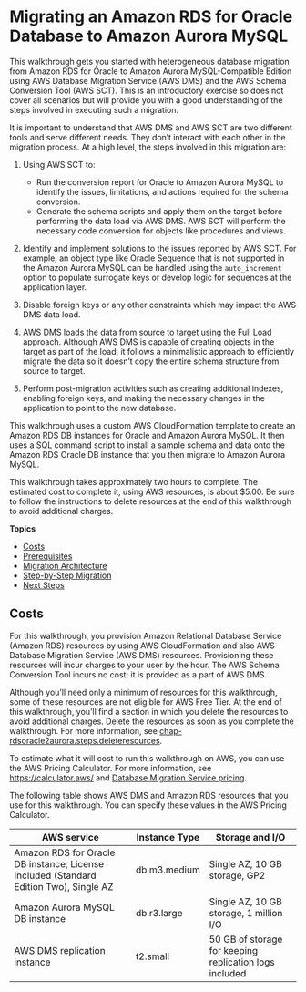 # Migrating an Amazon RDS for Oracle Database to Amazon Aurora MySQL<a name="chap-rdsoracle2aurora"></a>

This walkthrough gets you started with heterogeneous database migration from Amazon RDS for Oracle to Amazon Aurora MySQL\-Compatible Edition using AWS Database Migration Service \(AWS DMS\) and the AWS Schema Conversion Tool \(AWS SCT\)\. This is an introductory exercise so does not cover all scenarios but will provide you with a good understanding of the steps involved in executing such a migration\.

It is important to understand that AWS DMS and AWS SCT are two different tools and serve different needs\. They don’t interact with each other in the migration process\. At a high level, the steps involved in this migration are:

1. Using AWS SCT to:
   + Run the conversion report for Oracle to Amazon Aurora MySQL to identify the issues, limitations, and actions required for the schema conversion\.
   + Generate the schema scripts and apply them on the target before performing the data load via AWS DMS\. AWS SCT will perform the necessary code conversion for objects like procedures and views\.

1. Identify and implement solutions to the issues reported by AWS SCT\. For example, an object type like Oracle Sequence that is not supported in the Amazon Aurora MySQL can be handled using the `auto_increment` option to populate surrogate keys or develop logic for sequences at the application layer\.

1. Disable foreign keys or any other constraints which may impact the AWS DMS data load\.

1.  AWS DMS loads the data from source to target using the Full Load approach\. Although AWS DMS is capable of creating objects in the target as part of the load, it follows a minimalistic approach to efficiently migrate the data so it doesn’t copy the entire schema structure from source to target\.

1. Perform post\-migration activities such as creating additional indexes, enabling foreign keys, and making the necessary changes in the application to point to the new database\.

This walkthrough uses a custom AWS CloudFormation template to create an Amazon RDS DB instances for Oracle and Amazon Aurora MySQL\. It then uses a SQL command script to install a sample schema and data onto the Amazon RDS Oracle DB instance that you then migrate to Amazon Aurora MySQL\.

This walkthrough takes approximately two hours to complete\. The estimated cost to complete it, using AWS resources, is about $5\.00\. Be sure to follow the instructions to delete resources at the end of this walkthrough to avoid additional charges\.

**Topics**
+ [Costs](#chap-rdsoracle2aurora.costs)
+ [Prerequisites](chap-rdsoracle2aurora.prerequisites.md)
+ [Migration Architecture](chap-rdsoracle2aurora.architecture.md)
+ [Step\-by\-Step Migration](chap-rdsoracle2aurora.steps.md)
+ [Next Steps](chap-rdsoracle2aurora.nextsteps.md)

## Costs<a name="chap-rdsoracle2aurora.costs"></a>

For this walkthrough, you provision Amazon Relational Database Service \(Amazon RDS\) resources by using AWS CloudFormation and also AWS Database Migration Service \(AWS DMS\) resources\. Provisioning these resources will incur charges to your user by the hour\. The AWS Schema Conversion Tool incurs no cost; it is provided as a part of AWS DMS\.

Although you’ll need only a minimum of resources for this walkthrough, some of these resources are not eligible for AWS Free Tier\. At the end of this walkthrough, you’ll find a section in which you delete the resources to avoid additional charges\. Delete the resources as soon as you complete the walkthrough\. For more information, see [chap\-rdsoracle2aurora\.steps\.deleteresources](chap-rdsoracle2aurora.steps.deleteresources.md)\.

To estimate what it will cost to run this walkthrough on AWS, you can use the AWS Pricing Calculator\. For more information, see [https://calculator\.aws/](https://calculator.aws/) and [Database Migration Service pricing](https://aws.amazon.com/dms/pricing/)\.

The following table shows AWS DMS and Amazon RDS resources that you use for this walkthrough\. You can specify these values in the AWS Pricing Calculator\.


|  AWS service  | Instance Type | Storage and I/O | 
| --- | --- | --- | 
|   Amazon RDS for Oracle DB instance, License Included \(Standard Edition Two\), Single AZ  |  db\.m3\.medium  |  Single AZ, 10 GB storage, GP2  | 
|   Amazon Aurora MySQL DB instance  |  db\.r3\.large  |  Single AZ, 10 GB storage, 1 million I/O  | 
|   AWS DMS replication instance  |  t2\.small  |  50 GB of storage for keeping replication logs included  | 